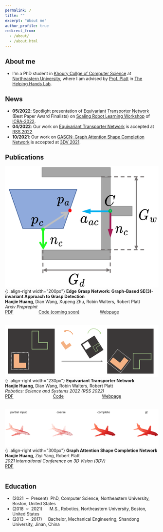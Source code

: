 ```yaml
---
permalink: /
title: ""
excerpt: "About me"
author_profile: true
redirect_from: 
  - /about/
  - /about.html
---
```


## About me
* I'm a PhD student in [Khoury Collge of Computer Science](https://www.khoury.northeastern.edu) at [Northeastern University](https://www.northeastern.edu), where I am advised by
[Prof. Platt](https://www2.ccs.neu.edu/research/helpinghands/people/) in [The Helping Hands Lab](https://www2.ccs.neu.edu/research/helpinghands/).

## News
* **05/2022**: Spotlight presentation of [Equivariant Transporter Network](https://drive.google.com/file/d/1jamVpGcn_C1xeoWgxqXI3KtDxpOohYHW/view) (Best Paper Award Finalists) on [Scaling Robot Learning Workshop](https://sites.google.com/view/icra22-srl) of [ICRA-2022](https://www.icra2022.org/program/awards).
* **04/2022**: Our work on [Equivariant Transporter Network](https://haojhuang.github.io/etp_page/) is accepted at [RSS 2022](https://roboticsconference.org/).
* **10/2021**: Our work on [GASCN: Graph Attention Shape Completion Network](https://arxiv.org/abs/2201.07937) is accepted at [3DV 2021](https://3dv2021.surrey.ac.uk/).

## Publications
![](images/figure1_2d_tra.png){: .align-right width="200px"}
**Edge Grasp Network: Graph-Based SE(3)-invariant Approach to Grasp Detection**  
**Haojie Huang**, Dian Wang, Xupeng Zhu, Robin Walters, Robert Platt  
*Arxiv Preprepint*  
[PDF]() &nbsp; &nbsp; &nbsp; &nbsp; &nbsp; &nbsp; &nbsp; &nbsp; &nbsp; &nbsp; 
[Code (coming soon)]() &nbsp; &nbsp; &nbsp; &nbsp; &nbsp; &nbsp; &nbsp; &nbsp;
[Webpage](https://haojhuang.github.io/edge_grasp_page/)
` `  
` `  
` `  
![](images/cn_by_cn.png){: .align-right width="230px"}
**Equivariant Transporter Network**  
**Haojie Huang**, Dian Wang, Robin Walters, Robert Platt  
*Robotics: Science and Systems 2022 (RSS 2022)*  
[PDF](https://arxiv.org/abs/2202.09400) &nbsp; &nbsp; &nbsp; &nbsp; &nbsp; &nbsp; &nbsp; &nbsp; &nbsp; &nbsp; &nbsp; &nbsp; &nbsp; &nbsp; &nbsp; &nbsp;
[Code](https://github.com/HaojHuang/Equivariant-Transporter-Net) &nbsp; &nbsp; &nbsp; &nbsp; &nbsp; &nbsp; &nbsp; &nbsp; &nbsp; &nbsp; &nbsp; &nbsp;&nbsp; &nbsp; &nbsp; &nbsp;
[Webpage](https://haojhuang.github.io/etp_page/)
` `  
` `  
` `  
![](images/airplane.png){: .align-right width="300px"}
**Graph Attention Shape Completion Network**  
**Haojie Huang**, Ziyi Yang, Robert Platt  
*2021 International Conference on 3D Vision (3DV)*  
[PDF](https://arxiv.org/abs/2201.07937) &nbsp; &nbsp; &nbsp; &nbsp; &nbsp; &nbsp; &nbsp; &nbsp; &nbsp; &nbsp; &nbsp; &nbsp; &nbsp; &nbsp; &nbsp; &nbsp;
 &nbsp; &nbsp; &nbsp; &nbsp; &nbsp; &nbsp; &nbsp; &nbsp; &nbsp; &nbsp; &nbsp; &nbsp; &nbsp; &nbsp;&nbsp; &nbsp; &nbsp; &nbsp;
` `  
` ` 
## Education 
* (2021&nbsp; ~ &nbsp;Present) &nbsp;PhD, Computer Science, Northeastern University, Boston, United States
* (2018&nbsp; ~ &nbsp;2021)&nbsp; &nbsp; &nbsp; M.S., Robotics, Northeastern University, Boston, United States
* (2013&nbsp; ~ &nbsp;2017)&nbsp; &nbsp; &nbsp;Bachelor, Mechanical Engineering, Shandong University, Jinan, China
